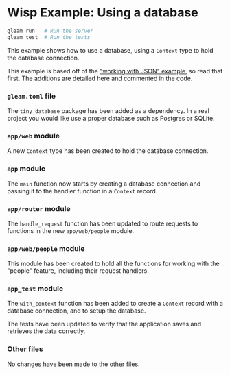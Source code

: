 # Wisp Example: Using a database

```sh
gleam run   # Run the server
gleam test  # Run the tests
```

This example shows how to use a database, using a `Context` type to hold the
database connection.

This example is based off of the ["working with JSON" example][json], so read
that first. The additions are detailed here and commented in the code.

[json]: https://github.com/lpil/wisp/tree/main/examples/03-working-with-json

### `gleam.toml` file

The `tiny_database` package has been added as a dependency. In a real project
you would like use a proper database such as Postgres or SQLite.

### `app/web` module

A new `Context` type has been created to hold the database connection.

### `app` module

The `main` function now starts by creating a database connection and passing it
to the handler function in a `Context` record.

### `app/router` module

The `handle_request` function has been updated to route requests to functions in
the new `app/web/people` module.

### `app/web/people` module

This module has been created to hold all the functions for working with the
"people" feature, including their request handlers.

### `app_test` module

The `with_context` function has been added to create a `Context` record with a
database connection, and to setup the database.

The tests have been updated to verify that the application saves and retrieves
the data correctly.

### Other files

No changes have been made to the other files.
